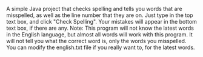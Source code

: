 A simple Java project that checks spelling and tells you words that are misspelled, as well as the line number that they are on. Just type in the top text box, and click "Check Spelling". Your mistakes will appear in the bottom text box, if there are any. Note: This program will not know the latest words in the English language, but almost all words will work with this program. It will not tell you what the correct word is, only the words you misspelled. You can modify the english.txt file if you really want to, for the latest words.
